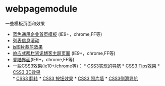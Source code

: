 # webpagemodule
一些模板页面和效果

* [蓝色通用企业首页模板](https://fairyly.github.io/html-demo/蓝色通用企业首页模板/index.html) (IE9+，chrome,FF等)
* [列表信息滚动](https://fairyly.github.io/html-demo/列表信息滚动/demo.html)
* [js图片裁剪效果](https://fairyly.github.io/html-demo/JavaScriptImageClip/demo.html)
* [响应式两栏资讯博客主题页面](https://fairyly.github.io/html-demo/autoblog/demo.html) (IE9+，chrome,FF等)
* [登陆界面](https://fairyly.github.io/html-demo/login/demo.html)(IE9+，chrome,FF等)
* 一些CSS3效果(ie10+/chrome等)：
      * [CSS3实现的导航](https://fairyly.github.io/html-demo/css3effects/nav/nav.html)
      * [CSS3 Tips效果](https://fairyly.github.io/html-demo/css3effects/button/demo.html)
      * [CSS3 3D效果](https://fairyly.github.io/html-demo/css3effects/css3d-fz/demo.html)   
      * [CSS3 翻转](https://fairyly.github.io/html-demo/css3effects/css3d-fz/fz.html)
      * [CSS3 按钮效果](https://fairyly.github.io/html-demo/css3effects/button2/demo.html)
      * [CSS3 照片墙](https://fairyly.github.io/html-demo/css3effects/photowall/demo.html)
      * [CSS3侧滑导航](https://fairyly.github.io/html-demo/nav-slide/nav-slide.html)


